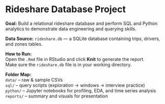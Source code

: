 # Rideshare Database Project

**Goal:** Build a relational rideshare database and perform SQL and Python analytics to demonstrate data engineering and querying skills.

**Data Source:** `rideshare.db` — a SQLite database containing trips, drivers, and zones tables.

**How to Run:**  
Open the `.Rmd` file in RStudio and click **Knit** to generate the report.  
Make sure the `rideshare.db` file is in your working directory.

**Folder Map:**  
`data/` – raw & sample CSVs  
`sql/` – query scripts (exploration → windows → interview practice)  
`python/` – Jupyter notebooks for profiling, EDA, and time series analysis  
`reports/` – summary and visuals for presentation
